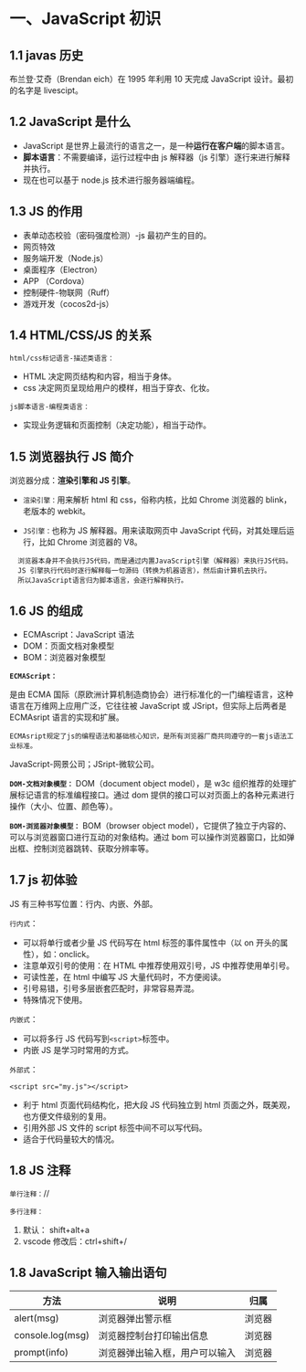 # 一、JavaScript 初识

## 1.1 javas 历史

布兰登·艾奇（Brendan eich）在 1995 年利用 10 天完成 JavaScript 设计。最初的名字是 livescipt。

## 1.2 JavaScript 是什么

- JavaScript 是世界上最流行的语言之一，是一种**运行在客户端**的脚本语言。
- **脚本语言**：不需要编译，运行过程中由 js 解释器（js 引擎）逐行来进行解释并执行。
- 现在也可以基于 node.js 技术进行服务器端编程。

## 1.3 JS 的作用

- 表单动态校验（密码强度检测）-js 最初产生的目的。
- 网页特效
- 服务端开发（Node.js）
- 桌面程序（Electron）
- APP （Cordova）
- 控制硬件-物联网（Ruff）
- 游戏开发（cocos2d-js）

## 1.4 HTML/CSS/JS 的关系

`html/css标记语言-描述类语言：`

- HTML 决定网页结构和内容，相当于身体。
- css 决定网页呈现给用户的模样，相当于穿衣、化妆。

`js脚本语言-编程类语言：`

- 实现业务逻辑和页面控制（决定功能），相当于动作。

## 1.5 浏览器执行 JS 简介

浏览器分成：**渲染引擎和 JS 引擎**。

- `渲染引擎：`用来解析 html 和 css，俗称内核，比如 Chrome 浏览器的 blink，老版本的 webkit。

- `JS引擎：`也称为 JS 解释器。用来读取网页中 JavaScript 代码，对其处理后运行，比如 Chrome 浏览器的 V8。

```
  浏览器本身并不会执行JS代码，而是通过内置JavaScript引擎（解释器）来执行JS代码。
  JS 引擎执行代码时逐行解释每一句源码（转换为机器语言），然后由计算机去执行。
  所以JavaScript语言归为脚本语言，会逐行解释执行。
```

## 1.6 JS 的组成

- ECMAscript：JavaScript 语法
- DOM：页面文档对象模型
- BOM：浏览器对象模型

**`ECMAScript：`**

是由 ECMA 国际（原欧洲计算机制造商协会）进行标准化的一门编程语言，这种语言在万维网上应用广泛，它往往被 JavaScript 或 JSript，但实际上后两者是 ECMAsript 语言的实现和扩展。

`ECMAsript规定了js的编程语法和基础核心知识，是所有浏览器厂商共同遵守的一套js语法工业标准。`

JavaScript-网景公司；JSript-微软公司。

**`DOM-文档对象模型：`**
DOM（document object model），是 w3c 组织推荐的处理扩展标记语言的标准编程接口。通过 dom 提供的接口可以对页面上的各种元素进行操作（大小、位置、颜色等）。

**`BOM-浏览器对象模型：`**
BOM（browser object model），它提供了独立于内容的、可以与浏览器窗口进行互动的对象结构。通过 bom 可以操作浏览器窗口，比如弹出框、控制浏览器跳转、获取分辨率等。

## 1.7 js 初体验

JS 有三种书写位置：行内、内嵌、外部。

`行内式`：

- 可以将单行或者少量 JS 代码写在 html 标签的事件属性中（以 on 开头的属性），如：onclick。
- 注意单双引号的使用：在 HTML 中推荐使用双引号，JS 中推荐使用单引号。
- 可读性差，在 html 中编写 JS 大量代码时，不方便阅读。
- 引号易错，引号多层嵌套匹配时，非常容易弄混。
- 特殊情况下使用。

`内嵌式`：

- 可以将多行 JS 代码写到`<script>`标签中。
- 内嵌 JS 是学习时常用的方式。

`外部式`：

`<script src="my.js"></script>`

- 利于 html 页面代码结构化，把大段 JS 代码独立到 html 页面之外，既美观，也方便文件级别的复用。
- 引用外部 JS 文件的 script 标签中间不可以写代码。
- 适合于代码量较大的情况。

## 1.8 JS 注释

`单行注释：`//

`多行注释：`

1. 默认： shift+alt+a
2. vscode 修改后：ctrl+shift+/

## 1.8 JavaScript 输入输出语句

| 方法             | 说明                           | 归属   |
| ---------------- | ------------------------------ | ------ |
| alert(msg)       | 浏览器弹出警示框               | 浏览器 |
| console.log(msg) | 浏览器控制台打印输出信息       | 浏览器 |
| prompt(info)     | 浏览器弹出输入框，用户可以输入 | 浏览器 |
